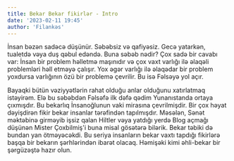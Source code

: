 ```yaml
---
title: Bekar Bekar fikirlər - Intro
date: '2023-02-11 19:45'
author: 'Filankəs'
---
```


İnsan bəzən sadəcə düşünür. Səbəbsiz və qafiyəsiz. Gecə yatarkən, tualetdə vəya duş qəbul edəndə. Buna səbəb nədir? Çox sadə bir cavabı var: İnsan bir problem həlletmə maşınıdır və çox vaxt varlığı ilə əlaqəli problemləri həll etməyə çalışır. Yox əgər varlığı ilə əlaqədar bir problem yoxdursa varlığının özü bir problemə çevrilir. Bu isə Fəlsəyə yol açır.

Bayaqki bütün vəziyyətlərin rahat olduğu anlar olduğunu xatırlatmaq istəyirəm. Elə bu səbəbdən Fəlsəfə ilk dəfə qədim Yunanıstanda ortaya çıxmışdır. Bu bekarlıq İnsanoğlunun vaki mirasına çevrilmişdir. Bir çox həyat dəyişdirən fikir bekar insanlar tərəfindən tapılmışdır. Məsələn, Sənət məktəbinə girməyib işsiz qalan Hiltler vəya yatdığı yerdə Blog açmağı düşünən Mister Çoxbilmiş'i buna misal gösətərə bilərik. Bekar təbiki də bundan yan ötməyəcəkdi. Bu seriya insanların bekar vaxtı tapdığı fikirlərə başqa bir bekarın şərhlərindən ibarət olacaq. Həmişəki kimi əhli-bekar bir şərgüzəştə hazır olun.
